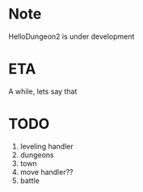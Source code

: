 
Note
========
HelloDungeon2 is under development

ETA
======
A while, lets say that

TODO
=========
1. leveling handler
2. dungeons
3. town
4. move handler??
4. battle
